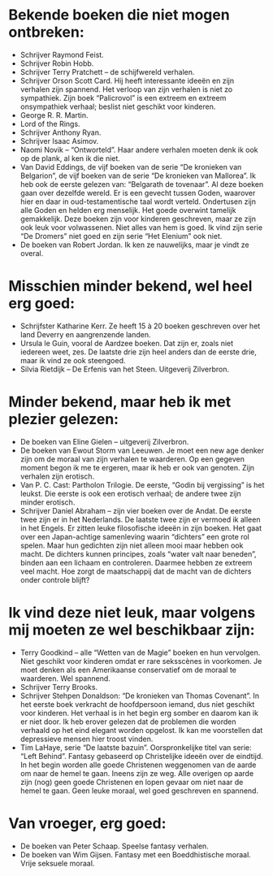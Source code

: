 # Bekende boeken die niet mogen ontbreken: 

* Schrijver Raymond Feist. 
* Schrijver Robin Hobb. 
* Schrijver Terry Pratchett – de schijfwereld verhalen. 
* Schrijver Orson Scott Card. Hij heeft interessante ideeën en zijn verhalen zijn spannend. Het verloop van zijn verhalen is niet zo sympathiek. Zijn boek “Palicrovol” is een extreem en extreem onsympathiek verhaal; beslist niet geschikt voor kinderen. 
* George R. R. Martin. 
* Lord of the Rings. 
* Schrijver Anthony Ryan. 
* Schrijver Isaac Asimov. 
* Naomi Novik – “Ontworteld”. Haar andere verhalen moeten denk ik ook op de plank, al ken ik die niet. 
* Van David Eddings, de vijf boeken van de serie “De kronieken van Belgarion”, de vijf boeken van de serie “De kronieken van Mallorea”. Ik heb ook de eerste gelezen van: “Belgarath de tovenaar”. Al deze boeken gaan over dezelfde wereld. Er is een gevecht tussen Goden, waarover hier en daar in oud-testamentische taal wordt verteld. Ondertusen zijn alle Goden en helden erg menselijk. Het goede overwint tamelijk gemakkelijk. Deze boeken zijn voor kinderen geschreven, maar ze zijn ook leuk voor volwassenen. Niet alles van hem is goed. Ik vind zijn serie “De Dromers” niet goed en zijn serie “Het Elenium” ook niet. 
* De boeken van Robert Jordan. Ik ken ze nauwelijks, maar je vindt ze overal. 

# Misschien minder bekend, wel heel erg goed: 

* Schrijfster Katharine Kerr. Ze heeft 15 à 20 boeken geschreven over het land Deverry en aangrenzende landen. 
* Ursula le Guin, vooral de Aardzee boeken. Dat zijn er, zoals niet iedereen weet, zes. De laatste drie zijn heel anders dan de eerste drie, maar ik vind ze ook steengoed. 
* Silvia Rietdijk – De Erfenis van het Steen. Uitgeverij Zilverbron. 

# Minder bekend, maar heb ik met plezier gelezen: 

* De boeken van Eline Gielen – uitgeverij Zilverbron. 
* De boeken van Ewout Storm van Leeuwen. Je moet een new age denker zijn om de moraal van zijn verhalen te waarderen. Op een gegeven moment begon ik me te ergeren, maar ik heb er ook van genoten. Zijn verhalen zijn erotisch. 
* Van P. C. Cast: Partholon Trilogie. De eerste, “Godin bij vergissing” is het leukst. Die eerste is ook een erotisch verhaal; de andere twee zijn minder erotisch. 
* Schrijver Daniel Abraham – zijn vier boeken over de Andat. De eerste twee zijn er in het Nederlands. De laatste twee zijn er vermoed ik alleen in het Engels. Er zitten leuke filosofische ideeën in zijn boeken. Het gaat over een Japan-achtige samenleving waarin “dichters” een grote rol spelen. Maar hun gedichten zijn niet alleen mooi maar hebben ook macht. De dichters kunnen principes, zoals “water valt naar beneden”, binden aan een lichaam en controleren. Daarmee hebben ze extreem veel macht. Hoe zorgt de maatschappij dat de macht van de dichters onder controle blijft? 

# Ik vind deze niet leuk, maar volgens mij moeten ze wel beschikbaar zijn: 

* Terry Goodkind – alle “Wetten van de Magie” boeken en hun vervolgen. Niet geschikt voor kinderen omdat er rare seksscènes in voorkomen. Je moet denken als een Amerikaanse conservatief om de moraal te waarderen. Wel spannend. 
* Schrijver Terry Brooks. 
* Schrijver Stehpen Donaldson: “De kronieken van Thomas Covenant”. In het eerste boek verkracht de hoofdpersoon iemand, dus niet geschikt voor kinderen. Het verhaal is in het begin erg somber en daarom kan ik er niet door. Ik heb erover gelezen dat de problemen die worden verhaald op het eind elegant worden opgelost. Ik kan me voorstellen dat depressieve mensen hier troost vinden. 
* Tim LaHaye, serie “De laatste bazuin”. Oorspronkelijke titel van serie: “Left Behind”. Fantasy gebaseerd op Christelijke ideeën over de eindtijd. In het begin worden alle goede Christenen weggenomen van de aarde om naar de hemel te gaan. Ineens zijn ze weg. Alle overigen op aarde zijn (nog) geen goede Christenen en lopen gevaar om niet naar de hemel te gaan. Geen leuke moraal, wel goed geschreven en spannend. 

# Van vroeger, erg goed: 

* De boeken van Peter Schaap. Speelse fantasy verhalen. 
* De boeken van Wim Gijsen. Fantasy met een Boeddhistische moraal. Vrije seksuele moraal. 
